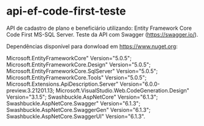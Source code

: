 # api-ef-code-first-teste
API de cadastro de plano e beneficiário utilizando: Entity Framework Core Code First MS-SQL Server.
Teste da API com Swagger (https://swagger.io/).

Dependências disponível para donwload em https://www.nuget.org:

Microsoft.EntityFrameworkCore" Version="5.0.5";
Microsoft.EntityFrameworkCore.Design" Version="5.0.5";
Microsoft.EntityFrameworkCore.SqlServer" Version="5.0.5";
Microsoft.EntityFrameworkCore.Tools" Version="5.0.5";
Microsoft.Extensions.ApiDescription.Server" Version="6.0.0-preview.3.21201.13;
Microsoft.VisualStudio.Web.CodeGeneration.Design" Version="3.1.5";
Swashbuckle.AspNetCore" Version="6.1.3";
Swashbuckle.AspNetCore.Swagger" Version="6.1.3";
Swashbuckle.AspNetCore.SwaggerGen" Version="6.1.3";
Swashbuckle.AspNetCore.SwaggerUI" Version="6.1.3".
